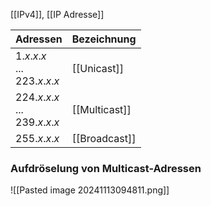 [[IPv4]], [[IP Adresse]]


| Adressen                          | Bezeichnung   |
| --------------------------------- | ------------- |
| $1.x.x.x$ <br>...<br>$223.x.x.x$  | [[Unicast]]   |
| $224.x.x.x$<br>...<br>$239.x.x.x$ | [[Multicast]] |
| $255.x.x.x$                       | [[Broadcast]] |

### Aufdröselung von Multicast-Adressen
![[Pasted image 20241113094811.png]]